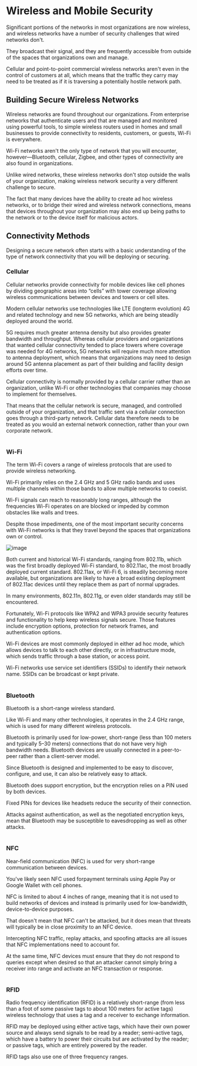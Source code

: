 # Wireless and Mobile Security

Significant portions of the networks in most organizations are now wireless, and wireless networks have a number of security challenges that wired networks don't. 

They broadcast their signal, and they are frequently accessible from outside of the spaces that organizations own and manage. 

Cellular and point-to-point commercial wireless networks aren't even in the control of customers at all, which means that the traffic they carry may need to be treated as if it is traversing a potentially hostile network path.

## Building Secure Wireless Networks

Wireless networks are found throughout our organizations. From enterprise networks that authenticate users and that are managed and monitored using powerful tools, to simple wireless routers used in homes and small businesses to provide connectivity to residents, customers, or guests, Wi-Fi is everywhere. 

Wi-Fi networks aren't the only type of network that you will encounter, however—Bluetooth, cellular, Zigbee, and other types of connectivity are also found in organizations.

Unlike wired networks, these wireless networks don't stop outside the walls of your organization, making wireless network security a very different challenge to secure. 

The fact that many devices have the ability to create ad hoc wireless networks, or to bridge their wired and wireless network connections, means that devices throughout your organization may also end up being paths to the network or to the device itself for malicious actors.

## Connectivity Methods

Designing a secure network often starts with a basic understanding of the type of network connectivity that you will be deploying or securing.

### Cellular

Cellular networks provide connectivity for mobile devices like cell phones by dividing geographic areas into “cells” with tower coverage allowing wireless communications between devices and towers or cell sites.

Modern cellular networks use technologies like LTE (longterm evolution) 4G and related technology and new 5G networks, which are being steadily deployed around the world.

5G requires much greater antenna density but also provides greater bandwidth and throughput. Whereas cellular providers and organizations that wanted cellular connectivity tended to place towers where coverage was needed for 4G networks, 5G networks will require much more attention to antenna deployment, which means that organizations may need to design around 5G antenna placement as part of their building and facility design efforts over time.

Cellular connectivity is normally provided by a cellular carrier rather than an organization, unlike Wi-Fi or other technologies that companies may choose to implement for themselves. 

That means that the cellular network is secure, managed, and controlled outside of your organization, and that traffic sent via a cellular connection goes through a third-party network. Cellular data therefore needs to be treated as you would an external network connection, rather than your own corporate network.

#

### Wi-Fi

The term Wi-Fi covers a range of wireless protocols that are used to provide wireless networking.

Wi-Fi primarily relies on the 2.4 GHz and 5 GHz radio bands and uses multiple channels within those bands to allow multiple networks to coexist.

Wi-Fi signals can reach to reasonably long ranges, although the frequencies Wi-Fi operates on are blocked or impeded by common obstacles like walls and trees.

Despite those impediments, one of the most important security concerns with Wi-Fi networks is that they travel beyond the spaces that organizations own or control.

![image](https://github.com/rw9999/Security-plus-notes/assets/134976895/1ab72c1c-01b1-4469-a321-86bc214a9614)

Both current and historical Wi-Fi standards, ranging from 802.11b, which was the first broadly deployed Wi-Fi standard, to 802.11ac, the most broadly deployed current standard. 802.11ax, or Wi-Fi 6, is steadily becoming more available, but organizations are likely to have a broad existing deployment of 802.11ac devices until they replace them as part of normal upgrades.

In many environments, 802.11n, 802.11g, or even older standards may still be encountered.

Fortunately, Wi-Fi protocols like WPA2 and WPA3 provide security features and functionality to help keep wireless signals secure. Those features include encryption options, protection for network frames, and authentication options.

Wi-Fi devices are most commonly deployed in either ad hoc mode, which allows devices to talk to each other directly, or in infrastructure mode, which sends traffic through a base station, or access point.

Wi-Fi networks use service set identifiers (SSIDs) to identify their network name. SSIDs can be broadcast or kept private.

#

### Bluetooth

Bluetooth is a short-range wireless standard.

Like Wi-Fi and many other technologies, it operates in the 2.4 GHz range, which is used for many different wireless protocols.

Bluetooth is primarily used for low-power, short-range (less than 100 meters and typically 5–30 meters) connections that do not have very high bandwidth needs. Bluetooth devices are usually connected in a peer-to-peer rather than a client-server model.

Since Bluetooth is designed and implemented to be easy to discover, configure, and use, it can also be relatively easy to attack.

Bluetooth does support encryption, but the encryption relies on a PIN used by both devices. 

Fixed PINs for devices like headsets reduce the security of their connection. 

Attacks against authentication, as well as the negotiated encryption keys, mean that Bluetooth may be susceptible to eavesdropping as well as other attacks.

#

### NFC

Near-field communication (NFC) is used for very short-range communication between devices.

You've likely seen NFC used forpayment terminals using Apple Pay or Google Wallet with cell phones. 

NFC is limited to about 4 inches of range, meaning that it is not used to build networks of devices and instead is primarily used for low-bandwidth, device-to-device purposes.

That doesn't mean that NFC can't be attacked, but it does mean that threats will typically be in close proximity to an NFC device. 

Intercepting NFC traffic, replay attacks, and spoofing attacks are all issues that NFC implementations need to account for.

At the same time, NFC devices must ensure that they do not respond to queries except when desired so that an attacker cannot simply bring a receiver into range and activate an NFC transaction or response.

#

### RFID

Radio frequency identification (RFID) is a relatively short-range (from less than a foot of some passive tags to about 100 meters for active tags) wireless technology that uses a tag and a receiver to exchange information.

RFID may be deployed using either active tags, which have their own power source and always send signals to be read by a reader; semi-active tags, which have a battery to power their circuits but are activated by the reader; or passive tags, which are entirely powered by the reader.

RFID tags also use one of three frequency ranges.


